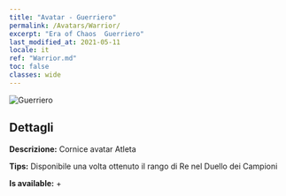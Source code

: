 ```yaml
---
title: "Avatar - Guerriero"
permalink: /Avatars/Warrior/
excerpt: "Era of Chaos  Guerriero"
last_modified_at: 2021-05-11
locale: it
ref: "Warrior.md"
toc: false
classes: wide
---
```

 ![Guerriero](/images/a/avatarFrame_1.png)

## Dettagli

 **Descrizione:** Cornice avatar Atleta 

 **Tips:** Disponibile una volta ottenuto il rango di Re nel Duello dei Campioni 

 **Is available:**  + 

